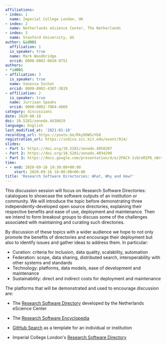 ```yaml
---
affiliations:
- index: 1
  name: Imperial College London, UK
- index: 2
  name: Netherlands eScience Center, The Netherlands
- index: 3
  name: Stanford University, US
author: &id001
  affiliation: 1
  is_speaker: true
  name: Mark Woodbridge
  orcid: 0000-0002-0650-9751
authors:
- *id001
- affiliation: 3
  is_speaker: true
  name: Vanessa Sochat
  orcid: 0000-0002-4387-3819
- affiliation: 2
  is_speaker: true
  name: Jurriaan Spaaks
  orcid: 0000-0002-7064-4069
category: discussions
date: 2020-08-18
doi: 10.5281/zenodo.4430819
language: English
last_modified_at: '2021-01-10'
recording_url: https://youtu.be/Rky9OWSzYb0
registration_url: https://indico.scc.kit.edu/event/914/
slides:
- Part 1: https://doi.org/10.5281/zenodo.4058207
- Part 2: https://doi.org/10.5281/zenodo.4034290
- Part 3: https://docs.google.com/presentation/d/e/2PACX-1vQreRIP6_nBr4w6zwiyjpDXS_4k2e3HcTp43MUAXXCkme6kKN3EmBXEgox0Mzyeza731TZcwcmxz_MK/pub?start=false&loop=false&delayms=3000
time:
- - end: 2020-09-16 19:30:00+00:00
    start: 2020-09-16 18:00:00+00:00
title: 'Research Software Directories: What, Why and How?'
---
```


This discussion session will focus on Research Software Directories: catalogues to showcase the software outputs of an institution or community. We will introduce the topic before demonstrating three independently-developed open source directories, explaining their respective benefits and ease of use, deployment and maintenance. Then we intend to form breakout groups to discuss some of the challenges associated with maintaining and curating such directories.

By discussion of these topics with a wider audience we hope to not only promote the benefits of directories and encourage their deployment but also to identify issues and gather ideas to address them. In particular:

- Curation: criteria for inclusion, data quality, scalability, automation
- Federation: scope, data sharing, distributed search, interoperability with other systems and standards
- Technology: platforms, data models, ease of development and maintenance
- Sustainability: direct and indirect costs for deployment and maintenance

The platforms that will be demonstrated and used to encourage discussion are:

- The [Research Software Directory][1] developed by the Netherlands eScience Center
- The [Research Software Encyclopedia][2]
- [GitHub Search][3] as a template for an individual or institution
- Imperial College London's [Research Software Directory][4]

  [1]: https://www.research-software.nl/
  [2]: https://rseng.github.io/rseng/
  [3]: https://vsoch.github.io/2020/github-search/
  [4]: https://imperialcollegelondon.github.io/research-software-directory/
